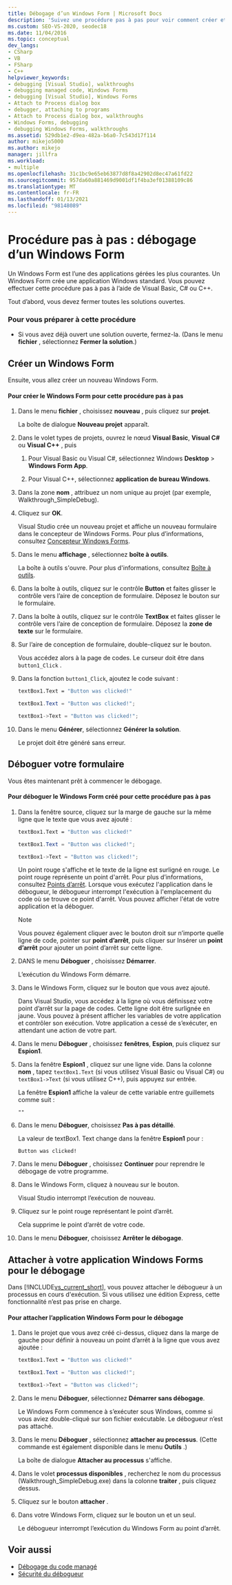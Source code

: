 ```yaml
---
title: Débogage d’un Windows Form | Microsoft Docs
description: 'Suivez une procédure pas à pas pour voir comment créer et déboguer un Windows Form, une application managée commune. Vous pouvez utiliser C#, Visual Basic, C++ ou F #.'
ms.custom: SEO-VS-2020, seodec18
ms.date: 11/04/2016
ms.topic: conceptual
dev_langs:
- CSharp
- VB
- FSharp
- C++
helpviewer_keywords:
- debugging [Visual Studio], walkthroughs
- debugging managed code, Windows Forms
- debugging [Visual Studio], Windows Forms
- Attach to Process dialog box
- debugger, attaching to programs
- Attach to Process dialog box, walkthroughs
- Windows Forms, debugging
- debugging Windows Forms, walkthroughs
ms.assetid: 529db1e2-d9ea-482a-b6a0-7c543d17f114
author: mikejo5000
ms.author: mikejo
manager: jillfra
ms.workload:
- multiple
ms.openlocfilehash: 31c1bc9e65eb63877d8f8a42902d8ec47a61fd22
ms.sourcegitcommit: 957da60a881469d9001df1f4ba3ef01388109c86
ms.translationtype: MT
ms.contentlocale: fr-FR
ms.lasthandoff: 01/13/2021
ms.locfileid: "98148089"
---
```

# <a name="walkthrough-debugging-a-windows-form"></a>Procédure pas à pas : débogage d’un Windows Form
Un Windows Form est l’une des applications gérées les plus courantes. Un Windows Form crée une application Windows standard. Vous pouvez effectuer cette procédure pas à pas à l’aide de Visual Basic, C# ou C++.

 Tout d’abord, vous devez fermer toutes les solutions ouvertes.

### <a name="to-prepare-for-this-walkthrough"></a>Pour vous préparer à cette procédure

- Si vous avez déjà ouvert une solution ouverte, fermez-la. (Dans le menu **fichier** , sélectionnez **Fermer la solution**.)

## <a name="create-a-new-windows-form"></a>Créer un Windows Form
 Ensuite, vous allez créer un nouveau Windows Form.

#### <a name="to-create-the-windows-form-for-this-walkthrough"></a>Pour créer le Windows Form pour cette procédure pas à pas

1. Dans le menu **fichier** , choisissez **nouveau** , puis cliquez sur **projet**.

     La boîte de dialogue **Nouveau projet** apparaît.

2. Dans le volet types de projets, ouvrez le nœud **Visual Basic**, **Visual C#** ou **Visual C++** , puis

    1. Pour Visual Basic ou Visual C#, sélectionnez Windows **Desktop**  >  **Windows Form App**.

    2. Pour Visual C++, sélectionnez **application de bureau Windows**.

3. Dans la zone **nom** , attribuez un nom unique au projet (par exemple, Walkthrough_SimpleDebug).

4. Cliquez sur **OK**.

     Visual Studio crée un nouveau projet et affiche un nouveau formulaire dans le concepteur de Windows Forms. Pour plus d’informations, consultez [Concepteur Windows Forms](/previous-versions/visualstudio/visual-studio-2010/e06hs424\(v\=vs.100\)).

5. Dans le menu **affichage** , sélectionnez **boîte à outils**.

     La boîte à outils s'ouvre. Pour plus d'informations, consultez [Boîte à outils](../ide/reference/toolbox.md).

6. Dans la boîte à outils, cliquez sur le contrôle **Button** et faites glisser le contrôle vers l’aire de conception de formulaire. Déposez le bouton sur le formulaire.

7. Dans la boîte à outils, cliquez sur le contrôle **TextBox** et faites glisser le contrôle vers l’aire de conception de formulaire. Déposez la **zone de texte** sur le formulaire.

8. Sur l’aire de conception de formulaire, double-cliquez sur le bouton.

     Vous accédez alors à la page de codes. Le curseur doit être dans `button1_Click` .

10. Dans la fonction `button1_Click`, ajoutez le code suivant :

    ```vb
    textBox1.Text = "Button was clicked!"
    ```

    ```csharp
    textBox1.Text = "Button was clicked!";
    ```

    ```cpp
    textBox1->Text = "Button was clicked!";
    ```

11. Dans le menu **Générer**, sélectionnez **Générer la solution**.

     Le projet doit être généré sans erreur.

## <a name="debug-your-form"></a>Déboguer votre formulaire
 Vous êtes maintenant prêt à commencer le débogage.

#### <a name="to-debug-the-windows-form-created-for-this-walkthrough"></a>Pour déboguer le Windows Form créé pour cette procédure pas à pas

1. Dans la fenêtre source, cliquez sur la marge de gauche sur la même ligne que le texte que vous avez ajouté :

     ```vb
    textBox1.Text = "Button was clicked!"
    ```

    ```csharp
    textBox1.Text = "Button was clicked!";
    ```

    ```cpp
    textBox1->Text = "Button was clicked!";
    ```

     Un point rouge s'affiche et le texte de la ligne est surligné en rouge. Le point rouge représente un point d'arrêt. Pour plus d’informations, consultez [Points d’arrêt](/previous-versions/ktf38f66(v=vs.100)). Lorsque vous exécutez l'application dans le débogueur, le débogueur interrompt l'exécution à l'emplacement du code où se trouve ce point d'arrêt. Vous pouvez afficher l'état de votre application et la déboguer.

    > [!NOTE]
    > Vous pouvez également cliquer avec le bouton droit sur n’importe quelle ligne de code, pointer sur **point d’arrêt**, puis cliquer sur Insérer un **point d’arrêt** pour ajouter un point d’arrêt sur cette ligne.

2. DANS le menu **Déboguer** , choisissez **Démarrer**.

     L’exécution du Windows Form démarre.

3. Dans le Windows Form, cliquez sur le bouton que vous avez ajouté.

     Dans Visual Studio, vous accédez à la ligne où vous définissez votre point d’arrêt sur la page de codes. Cette ligne doit être surlignée en jaune. Vous pouvez à présent afficher les variables de votre application et contrôler son exécution. Votre application a cessé de s’exécuter, en attendant une action de votre part.

4. Dans le menu **Déboguer** , choisissez **fenêtres**, **Espion**, puis cliquez sur **Espion1**.

5. Dans la fenêtre **Espion1** , cliquez sur une ligne vide. Dans la colonne **nom** , tapez `textBox1.Text` (si vous utilisez Visual Basic ou Visual C#) ou `textBox1->Text` (si vous utilisez C++), puis appuyez sur entrée.

     La fenêtre **Espion1** affiche la valeur de cette variable entre guillemets comme suit :

    `""`

6. Dans le menu **Déboguer**, choisissez **Pas à pas détaillé**.

     La valeur de textBox1. Text change dans la fenêtre **Espion1** pour :

    `Button was clicked!`

7. Dans le menu **Déboguer** , choisissez **Continuer** pour reprendre le débogage de votre programme.

8. Dans le Windows Form, cliquez à nouveau sur le bouton.

     Visual Studio interrompt l’exécution de nouveau.

9. Cliquez sur le point rouge représentant le point d’arrêt.

     Cela supprime le point d’arrêt de votre code.

10. Dans le menu **Déboguer**, choisissez **Arrêter le débogage**.

## <a name="attach-to-your-windows-form-application-for-debugging"></a>Attacher à votre application Windows Forms pour le débogage
 Dans [!INCLUDE[vs_current_short](../code-quality/includes/vs_current_short_md.md)], vous pouvez attacher le débogueur à un processus en cours d'exécution. Si vous utilisez une édition Express, cette fonctionnalité n’est pas prise en charge.

#### <a name="to-attach-to-the-windows-form-application-for-debugging"></a>Pour attacher l’application Windows Form pour le débogage

1. Dans le projet que vous avez créé ci-dessus, cliquez dans la marge de gauche pour définir à nouveau un point d’arrêt à la ligne que vous avez ajoutée :

     ```vb
    textBox1.Text = "Button was clicked!"
    ```

    ```csharp
    textBox1.Text = "Button was clicked!";
    ```

    ```cpp
    textBox1->Text = "Button was clicked!";
    ```

2. Dans le menu **Déboguer**, sélectionnez **Démarrer sans débogage**.

     Le Windows Form commence à s’exécuter sous Windows, comme si vous aviez double-cliqué sur son fichier exécutable. Le débogueur n’est pas attaché.

3. Dans le menu **Déboguer** , sélectionnez **attacher au processus**. (Cette commande est également disponible dans le menu **Outils** .)

     La boîte de dialogue **Attacher au processus** s'affiche.

4. Dans le volet **processus disponibles** , recherchez le nom du processus (Walkthrough_SimpleDebug.exe) dans la colonne **traiter** , puis cliquez dessus.

5. Cliquez sur le bouton **attacher** .

6. Dans votre Windows Form, cliquez sur le bouton un et un seul.

     Le débogueur interrompt l’exécution du Windows Form au point d’arrêt.

## <a name="see-also"></a>Voir aussi
- [Débogage du code managé](../debugger/debugging-managed-code.md)
- [Sécurité du débogueur](../debugger/debugger-security.md)